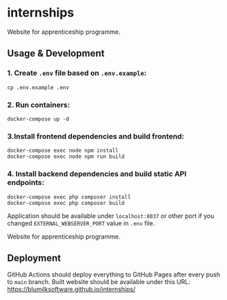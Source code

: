 # internships

Website for apprenticeship programme.

## Usage & Development

### 1. Create `.env` file based on `.env.example`:
```shell script
cp .env.example .env
```

### 2. Run containers:
```shell script
docker-compose up -d
```
### 3.Install frontend dependencies and build frontend:
```
docker-compose exec node npm install
docker-compose exec node npm run build
```

### 4. Install backend dependencies and build static API endpoints:
```shell script
docker-compose exec php composer install
docker-compose exec php composer build
```
Application should be available under `localhost:8037` or other port if you changed `EXTERNAL_WEBSERVER_PORT` value in `.env` file.

Website for apprenticeship programme.
## Deployment

GitHub Actions should deploy everything to GitHub Pages after every push to `main` branch. Built website should be available under this URL: https://blumilksoftware.github.io/internships/

